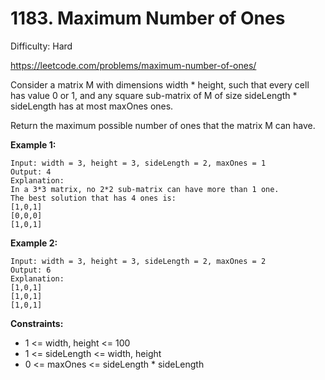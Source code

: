# 1183. Maximum Number of Ones

Difficulty: Hard

https://leetcode.com/problems/maximum-number-of-ones/

Consider a matrix M with dimensions width * height, such that every cell has value 0 or 1, and any square sub-matrix of M of size sideLength * sideLength has at most maxOnes ones.

Return the maximum possible number of ones that the matrix M can have.

**Example 1:**
```
Input: width = 3, height = 3, sideLength = 2, maxOnes = 1
Output: 4
Explanation:
In a 3*3 matrix, no 2*2 sub-matrix can have more than 1 one.
The best solution that has 4 ones is:
[1,0,1]
[0,0,0]
[1,0,1]
```

**Example 2:**
```
Input: width = 3, height = 3, sideLength = 2, maxOnes = 2
Output: 6
Explanation:
[1,0,1]
[1,0,1]
[1,0,1]
```

**Constraints:**

* 1 <= width, height <= 100
* 1 <= sideLength <= width, height
* 0 <= maxOnes <= sideLength * sideLength
